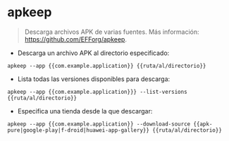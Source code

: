 # apkeep

> Descarga archivos APK de varias fuentes.
> Más información: <https://github.com/EFForg/apkeep>.

- Descarga un archivo APK al directorio especificado:

`apkeep --app {{com.example.application}} {{ruta/al/directorio}}`

- Lista todas las versiones disponibles para descarga:

`apkeep --app {{com.example.application}}} --list-versions {{ruta/al/directorio}}`

- Especifica una tienda desde la que descargar:

`apkeep --app {{com.example.application}} --download-source {{apk-pure|google-play|f-droid|huawei-app-gallery}} {{ruta/al/directorio}}`
